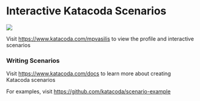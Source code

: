 # Interactive Katacoda Scenarios

[![](http://shields.katacoda.com/katacoda/mpvasilis/count.svg)](https://www.katacoda.com/mpvasilis "Get your profile on Katacoda.com")

Visit https://www.katacoda.com/mpvasilis to view the profile and interactive scenarios

### Writing Scenarios
Visit https://www.katacoda.com/docs to learn more about creating Katacoda scenarios

For examples, visit https://github.com/katacoda/scenario-example
